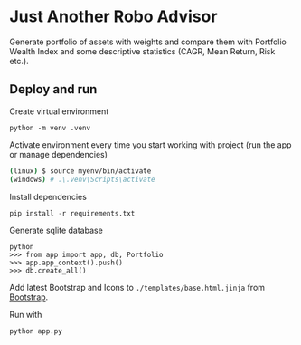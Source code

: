 # Just Another Robo Advisor
Generate portfolio of assets with weights and compare them with Portfolio Wealth Index and some descriptive statistics (CAGR, Mean Return, Risk etc.).

## Deploy and run

Create virtual environment
```
python -m venv .venv 
```

Activate environment every time you start working with project (run the app or manage dependencies)
```sh
(linux) $ source myenv/bin/activate 
(windows) # .\.venv\Scripts\activate 
```

Install dependencies
```py
pip install -r requirements.txt
```

Generate sqlite database
```
python
>>> from app import app, db, Portfolio
>>> app.app_context().push()
>>> db.create_all()
```

Add latest Bootstrap and Icons to `./templates/base.html.jinja` from [Bootstrap](https://getbootstrap.com/docs/5.0/getting-started/download/).

Run with
```
python app.py
```